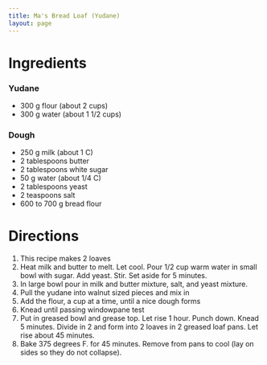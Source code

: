 ```yaml
---
title: Ma's Bread Loaf (Yudane)
layout: page
---
```


# Ingredients

### Yudane

* 300 g flour (about 2 cups) 
* 300 g water (about 1 1/2 cups)


### Dough

* 250 g milk (about 1 C)
* 2 tablespoons butter
* 2 tablespoons white sugar
* 50 g water (about 1/4 C)
* 2 tablespoons yeast
* 2 teaspoons salt
* 600 to 700 g bread flour


# Directions

1. This recipe makes 2 loaves
1. Heat milk and butter to melt. Let cool. Pour 1/2 cup warm water in small bowl with sugar. Add yeast. Stir. Set aside for 5 minutes.
1. In large bowl pour in milk and butter mixture, salt, and yeast mixture.
1. Pull the yudane into walnut sized pieces and mix in
1. Add the flour, a cup at a time, until a nice dough forms
1. Knead until passing windowpane test
1. Put in greased bowl and grease top. Let rise 1 hour. Punch down. Knead 5 minutes. Divide in 2 and form into 2 loaves in 2 greased loaf pans. Let rise about 45 minutes.
1. Bake 375 degrees F. for 45 minutes. Remove from pans to cool (lay on sides so they do not collapse).
